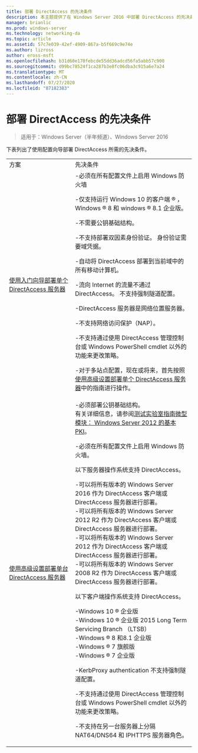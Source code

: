 ```yaml
---
title: 部署 DirectAccess 的先决条件
description: 本主题提供了在 Windows Server 2016 中部署 DirectAccess 的先决条件。
manager: brianlic
ms.prod: windows-server
ms.technology: networking-da
ms.topic: article
ms.assetid: 57c7e039-42ef-4909-867a-b5f669c9e74e
ms.author: lizross
author: eross-msft
ms.openlocfilehash: b31d60e170febcde55dd36adcd56fa5abb57c900
ms.sourcegitcommit: d99bc78524f1ca287b3e8fc06dba3c915a6e7a24
ms.translationtype: MT
ms.contentlocale: zh-CN
ms.lasthandoff: 07/27/2020
ms.locfileid: "87182383"
---
```

# <a name="prerequisites-for-deploying-directaccess"></a>部署 DirectAccess 的先决条件

>适用于：Windows Server（半年频道）、Windows Server 2016

下表列出了使用配置向导部署 DirectAccess 所需的先决条件。

|||
|-|-|
|方案|先决条件|
|[使用入门向导部署单个 DirectAccess 服务器](../../remote-access/directaccess/single-server-wizard/Deploy-a-Single-DirectAccess-Server-Using-the-Getting-Started-Wizard.md)|-必须在所有配置文件上启用 Windows 防火墙<p>-仅支持运行 Windows 10 的客户端 &reg; ， <br />              Windows &reg; 8 和 windows &reg; 8.1 企业版。<p>-不需要公钥基础结构。<p>-不支持部署双因素身份验证。 身份验证需要域凭据。<p>-自动将 DirectAccess 部署到当前域中的所有移动计算机。<p>-流向 Internet 的流量不通过 DirectAccess。 不支持强制隧道配置。<p>-DirectAccess 服务器是网络位置服务器。<p>-不支持网络访问保护（NAP）。<p>-不支持通过使用 DirectAccess 管理控制台或 Windows PowerShell cmdlet 以外的功能来更改策略。<p>-对于多站点配置，现在或将来，首先按照[使用高级设置部署单个 DirectAccess 服务器](../../remote-access/directaccess/single-server-advanced/Deploy-a-Single-DirectAccess-Server-with-Advanced-Settings.md)中的指南进行操作。|
|[使用高级设置部署单台 DirectAccess 服务器](../../remote-access/directaccess/single-server-advanced/Deploy-a-Single-DirectAccess-Server-with-Advanced-Settings.md)|-必须部署公钥基础结构。<br /> 有关详细信息，请参阅[测试实验室指南微型模块： Windows Server 2012 的基本 PKI](https://docs.microsoft.com/answers/topics/windows-server-2012.html)。<p>-必须在所有配置文件上启用 Windows 防火墙。<p>以下服务器操作系统支持 DirectAccess。<p>-可以将所有版本的 Windows Server 2016 作为 DirectAccess 客户端或 DirectAccess 服务器进行部署。<br />-可以将所有版本的 Windows Server 2012 R2 作为 DirectAccess 客户端或 DirectAccess 服务器进行部署。<br />-可以将所有版本的 Windows Server 2012 作为 DirectAccess 客户端或 DirectAccess 服务器进行部署。<br />-可以将所有版本的 Windows Server 2008 R2 作为 DirectAccess 客户端或 DirectAccess 服务器进行部署。<p>以下客户端操作系统支持 DirectAccess。<p>-Windows 10 &reg; 企业版<br />-Windows 10 &reg; 企业版 2015 Long Term Servicing Branch （LTSB）<br />-Windows &reg; 8 和8.1 企业版<br />-Windows &reg; 7 旗舰版<br />-Windows &reg; 7 企业版<p>-KerbProxy authentication 不支持强制隧道配置。<p>-不支持通过使用 DirectAccess 管理控制台或 Windows PowerShell cmdlet 以外的功能来更改策略。<p>-不支持在另一台服务器上分隔 NAT64/DNS64 和 IPHTTPS 服务器角色。|



